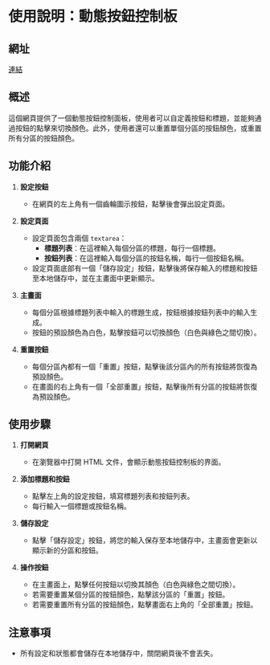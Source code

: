 # 使用說明：動態按鈕控制板

## 網址

[連結](https://pp771007.github.io/dynamic-button-dashboard/)

## 概述

這個網頁提供了一個動態按鈕控制面板，使用者可以自定義按鈕和標題，並能夠通過按鈕的點擊來切換顏色。此外，使用者還可以重置單個分區的按鈕顏色，或重置所有分區的按鈕顏色。

## 功能介紹

1. **設定按鈕**
   - 在網頁的左上角有一個齒輪圖示按鈕，點擊後會彈出設定頁面。

2. **設定頁面**
   - 設定頁面包含兩個 `textarea`：
     - **標題列表**：在這裡輸入每個分區的標題，每行一個標題。
     - **按鈕列表**：在這裡輸入每個分區的按鈕名稱，每行一個按鈕名稱。
   - 設定頁面底部有一個「儲存設定」按鈕，點擊後將保存輸入的標題和按鈕至本地儲存中，並在主畫面中更新顯示。

3. **主畫面**
   - 每個分區根據標題列表中輸入的標題生成，按鈕根據按鈕列表中的輸入生成。
   - 按鈕的預設顏色為白色，點擊按鈕可以切換顏色（白色與綠色之間切換）。

4. **重置按鈕**
   - 每個分區內都有一個「重置」按鈕，點擊後該分區內的所有按鈕將恢復為預設顏色。
   - 在畫面的右上角有一個「全部重置」按鈕，點擊後所有分區的按鈕將恢復為預設顏色。

## 使用步驟

1. **打開網頁**
   - 在瀏覽器中打開 HTML 文件，會顯示動態按鈕控制板的界面。

2. **添加標題和按鈕**
   - 點擊左上角的設定按鈕，填寫標題列表和按鈕列表。
   - 每行輸入一個標題或按鈕名稱。

3. **儲存設定**
   - 點擊「儲存設定」按鈕，將您的輸入保存至本地儲存中，主畫面會更新以顯示新的分區和按鈕。

4. **操作按鈕**
   - 在主畫面上，點擊任何按鈕以切換其顏色（白色與綠色之間切換）。
   - 若需要重置某個分區的按鈕顏色，點擊該分區的「重置」按鈕。
   - 若需要重置所有分區的按鈕顏色，點擊畫面右上角的「全部重置」按鈕。

## 注意事項

- 所有設定和狀態都會儲存在本地儲存中，關閉網頁後不會丟失。
